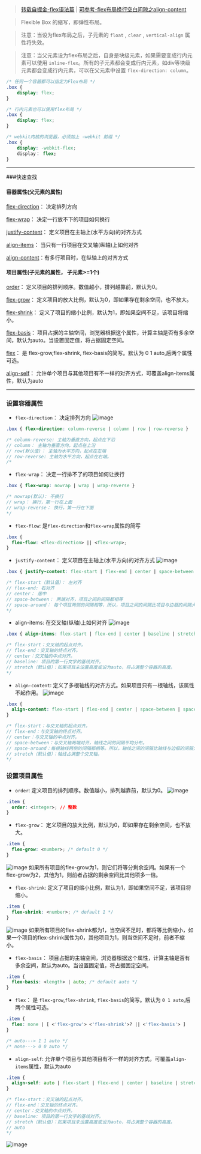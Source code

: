 > [转载自掘金-flex语法篇](https://juejin.im/post/5d5d0008f265da03a1485d4e)
> | [可参考-flex布局换行空白间隙之align-content](https://blog.csdn.net/txfyteen/article/details/82663029)


> Flexible Box 的缩写，即弹性布局。

> 注意：当设为flex布局之后，子元素的 `float` , `clear` , `vertical-align` 属性将失效。

> 注意：当父元素设为flex布局之后，自身是块级元素，如果需要变成行内元素可以使用 `inline-flex`。所有的子元素都会变成行内元素，如div等块级元素都会变成行内元素，可以在父元素中设置 `flex-direction: column`。

```css
/* 任何一个容器都可以指定为Flex布局 */
.box {
    display: flex;
}

/* 行内元素也可以使用flex布局 */
.box {
    display: flex;
}

/* webkit内核的浏览器，必须加上 -webkit 前缀 */
.box {
    display: -webkit-flex;
    display： flex;
}
```


---

###快速查找

#### 容器属性(父元素的属性)
[flex-direction](#flex-direction)： 决定排列方向

[flex-wrap](#flex-wrap)： 决定一行放不下的项目如何换行

[justify-content](#justify-content)： 定义项目在主轴上(水平方向)的对齐方式 

[align-items](#align-items)： 当只有一行项目在交叉轴(纵轴)上如何对齐 

[align-content](#align-content)：有多行项目时，在纵轴上的对齐方式


#### 项目属性(子元素的属性， 子元素>=1个)
[order](#order)： 定义项目的排列顺序。数值越小，排列越靠前，默认为0。 

[flex-grow](#flex-grow)： 定义项目的放大比例，默认为0，即如果存在剩余空间，也不放大。

[flex-shrink](#flex-shrink)： 定义了项目的缩小比例，默认为1，即如果空间不足，该项目将缩小。


[flex-basis](#flex-basis)： 项目占据的主轴空间，浏览器根据这个属性，计算主轴是否有多余空间，默认为auto。当设置固定值，将占据固定空间。

[flex](#flex)： 是 flex-grow,flex-shrink, flex-basis的简写。默认为 0 1 auto,后两个属性可选。

[align-self](#align-self)： 允许单个项目与其他项目有不一样的对齐方式，可覆盖align-items属性，默认为auto


-------


### 设置容器属性
- <span id="flex-direction"> `flex-direction`： 决定排列方向
![image](https://user-gold-cdn.xitu.io/2019/8/21/16cb347f495812d3?imageView2/0/w/1280/h/960/format/webp/ignore-error/1)
```css
.box { flex-direction: column-reverse | column | row | row-reverse }

/* column-reverse: 主轴为垂直方向，起点在下沿
// column： 主轴为垂直方向，起点在上沿
// row(默认值)： 主轴为水平方向，起点在左端
// row-reverse: 主轴为水平方向，起点在右端。
/*
```

- <span id="flex-wrap"> `flex-wrap`： 决定一行排不了的项目如何让换行
```css
.box { flex-wrap: nowrap | wrap | wrap-reverse }

/* nowrap(默认): 不换行
// wrap： 换行，第一行在上面
// wrap-reverse： 换行，第一行在下面
*/
```
- <span id="flex-flow"> `flex-flow`: 是`flex-direction`和`flex-wrap`属性的简写
```css
.box {
  flex-flow: <flex-direction> || <flex-wrap>;
}
```
- <span id="justify-content"> `justify-content`： 定义项目在主轴上(水平方向)的对齐方式
![image](https://user-gold-cdn.xitu.io/2019/8/21/16cb34825804fd97?imageView2/0/w/1280/h/960/format/webp/ignore-error/1)

```css
.box { justify-content: flex-start | flex-end | center | space-between | space-around }

/* flex-start（默认值）： 左对齐
// flex-end: 右对齐
// center： 居中
// space-between： 两端对齐，项目之间的间隔都相等
// space-around： 每个项目两侧的间隔相等，所以，项目之间的间隔比项目与边框的间隔大一倍。
*/

```

- <span id="align-items"> align-items: 在交叉轴(纵轴)上如何对齐
![image](https://user-gold-cdn.xitu.io/2019/8/21/16cb348057dac34f?imageView2/0/w/1280/h/960/format/webp/ignore-error/1)
```css
.box { align-items: flex-start | flex-end | center | baseline | stretch }

/* flex-start：交叉轴的起点对齐。
// flex-end：交叉轴的终点对齐。
// center：交叉轴的中点对齐。
// baseline: 项目的第一行文字的基线对齐。
// stretch（默认值）：如果项目未设置高度或设为auto，将占满整个容器的高度。
*/
```

- <span id="align-content"> `align-content`: 定义了多根轴线的对齐方式。如果项目只有一根轴线，该属性不起作用。
![image](https://user-gold-cdn.xitu.io/2019/8/21/16cb34801db68176?imageView2/0/w/1280/h/960/format/webp/ignore-error/1)

```css
.box {
  align-content: flex-start | flex-end | center | space-between | space-around | stretch;
}

/* flex-start：与交叉轴的起点对齐。
// flex-end：与交叉轴的终点对齐。
// center：与交叉轴的中点对齐。
// space-between：与交叉轴两端对齐，轴线之间的间隔平均分布。
// space-around：每根轴线两侧的间隔都相等。所以，轴线之间的间隔比轴线与边框的间隔大一倍。
// stretch（默认值）：轴线占满整个交叉轴。
*/
```

### 设置项目属性
- <span id="order"> `order`: 定义项目的排列顺序。数值越小，排列越靠前，默认为0。
![image](https://user-gold-cdn.xitu.io/2019/8/21/16cb34804b32eebe?imageView2/0/w/1280/h/960/format/webp/ignore-error/1)
```css
.item {
  order: <integer>; // 整数
}
```

- <span id="flex-grow">  `flex-grow`： 定义项目的放大比例，默认为0，即如果存在剩余空间，也不放大。
```css
.item {
  flex-grow: <number>; /* default 0 */
}
```
![image](https://user-gold-cdn.xitu.io/2019/8/21/16cb34807deb93b5?imageView2/0/w/1280/h/960/format/webp/ignore-error/1)
如果所有项目的flex-grow为1，则它们将等分剩余空间。如果有一个flex-grow为2，其他为1，则前者占据的剩余空间比其他项多一倍。

- <span id="flex-shrink"> `flex-shrink`: 定义了项目的缩小比例，默认为1，即如果空间不足，该项目将缩小。
```css
.item {
  flex-shrink: <number>; /* default 1 */
}
```
![image](https://user-gold-cdn.xitu.io/2019/8/21/16cb3481436d7124?imageView2/0/w/1280/h/960/format/webp/ignore-error/1)
如果所有项目的flex-shrink都为1，当空间不足时，都将等比例缩小，如果一个项目的flex-shrink属性为0，其他项目为1，则当空间不足时，前者不缩小。

- <span id="flex-basis"> `flex-basis`： 项目占据的主轴空间，浏览器根据这个属性，计算主轴是否有多余空间，默认为auto。当设置固定值，将占据固定空间。
```css
.item {
  flex-basis: <length> | auto; /* default auto */
}
```

- <span id="flex"> `flex`： 是 `flex-grow`,`flex-shrink`, `flex-basis`的简写。默认为 `0 1 auto`,后两个属性可选。
```css
.item {
  flex: none | [ <'flex-grow'> <'flex-shrink'>? || <'flex-basis'> ]
}

/* auto---> 1 1 auto */
/* none---> 0 0 auto */
```

- <span id="align-self"> `align-self`: 允许单个项目与其他项目有不一样的对齐方式，可覆盖`align-items`属性，默认为auto
```css
.item {
  align-self: auto | flex-start | flex-end | center | baseline | stretch;
}

/* flex-start：交叉轴的起点对齐。
// flex-end：交叉轴的终点对齐。
// center：交叉轴的中点对齐。
// baseline: 项目的第一行文字的基线对齐。
// stretch（默认值）：如果项目未设置高度或设为auto，将占满整个容器的高度。
// auto
*/
```
![image](https://user-gold-cdn.xitu.io/2019/8/21/16cb34812dab3110?imageView2/0/w/1280/h/960/format/webp/ignore-error/1)